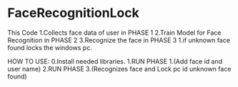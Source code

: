 # FaceRecognitionLock

This Code 
1.Collects face data of user in PHASE 1
2.Train Model for Face Recognition in PHASE 2
3.Recognize the face in PHASE 3
	1.if unknown face found locks the windows pc.

HOW TO USE:
 0.Install needed libraries.
 1.RUN PHASE 1.(Add face id and user name)
 2.RUN PHASE 3.(Recognizes face and Lock pc id unknown face found)
